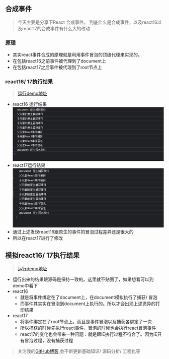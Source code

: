 ## 合成事件
> 今天主要是分享下React 合成事件。 到底什么是合成事件，以及react16以及react17的合成事件有什么大的改动

### 原理
- 其实react事件合成的原理就是利用事件冒泡的顶级代理来实现的。
- 在包括react16之前事件被代理到了document上
- 在包括react17之后事件被代理到了root节点上

### react16/ 17执行结果
> [运行demo地址](https://gitee.com/li_haohao_1/react-world/tree/master/%E5%90%88%E6%88%90%E4%BA%8B%E4%BB%B6)

- react16 运行结果
![](./images/3.png)
- react17运行结果
![](./images/4.png)
- 通过上述发现react16跟原生的事件的冒泡过程差异还是很大的
- 所以在react17进行了修改

## 模拟react16/ 17执行结果
> [运行demo地址](https://gitee.com/li_haohao_1/react-world/tree/master/%E5%90%88%E6%88%90%E4%BA%8B%E4%BB%B6-html%E5%AE%9E%E7%8E%B0%E7%89%88)
- 运行出来的结果跟源码是保持一致的。这里就不贴图了，如果想看可以到demo中看下
- react16
  - 就是将事件绑定在了document上，在document模拟执行了捕获/ 冒泡
  - 而事件其实实在冒泡到document上执行的。所以才会出现上述诡异的打印结果
- react17
  - 将事件绑定在了root节点上。而且是事件冒泡以及捕获各绑定了一次
  - 所以捕获的时候先执行react事件，冒泡的时候也会执行react冒泡事件
  - react17的变化也会带来一种问题：就是跟IE执行过程不符合了。因为IE只有冒泡过程，没有捕获过程


> 关注我的[GitHub博客](https://github.com/a572251465/my-blog),会不断更新基础知识/ 源码分析/ 工程化等
